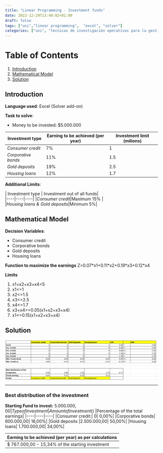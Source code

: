 ```yaml
---
title: "Linear Programming - Investment funds"
date: 2022-12-29T13:40:02+01:00
draft: false
tags: ["uni","linear programming",  "excel", "solver"]
categories: ["uni", "tecnicas de investigación operativas para la gestión"]
---
```


# Table of Contents
1. [Introduction](#introduction)
2. [Mathematical Model](#mathematical-model)
3. [Solution](#solution)

## Introduction 

**Language used**: Excel (Solver add-on)

**Task to solve**: 
- Money to be invested: $5.000.000

|	Investment type | Earning to be achieved (per year)|	Investment limit (milions)|	
|----|----|----|
|*Consumer credit*|	7%	|1|
|*Corporative bonds*|	11%	|1.5|	
|*Gold deposits*|	19%	|	2.5|	
|*Housing loans*|	12%	|	1.7|

**Additional Limits**:

|	Investment type | Investment out of all funds|	
|----|----|----|
|*Consumer credit*|Maximum 15%	|	
|*Housing loans & Gold deposits*|Minimum	5%|	

## Mathematical Model 

**Decision Variables**:
- Consumer credit
- Corporative bonds
- Gold deposits
- Housing loans

**Function to maximize the earnings**
Z=0.07\*x1+0.11\*x2+0.19\*x3+0.12\*x4

**Limits**
1. x1+x2+x3+x4=5
2. x1<=1
3. x2<=1.5
4. x3<=2.5
5. x4<=1.7
6. x3+x4>=0.05(x1+x2+x3+x4)
7. x1<=0.15(x1+x2+x3+x4)

## Solution

![](/pl_solver.png)
****
### Best distribution of the investment

**Starting Fund to invest:** $5.000.000,00
|Type of investment| Amount of investment ($) |Percentage of the total earnings|
|----|----|----|
|Consumer credit:| 0| 0,00%|
|Corporative bonds| 800.000,00| 16,00%|
|Gold deposits |2.500.000,00| 50,00%|
|Housing loans| 1.700.000,00| 34,00%|

|Earning to be achieved (per year) as per calculations|
|----|
|$ 767.000,00 - 15,34% of the starting investment| 
<!-- 
### Reports

**Sensitivity Report**
![](/pl_informe_sensibilidad.png)
**Limits Report**
![](/pl_informe_limites.png)
**Answer Report**
![](/pl_informe_respuestas.png)

Consumer credit
- As we are maximing the investment, all values have a negative value in the Reduced Cost column.
- 0,04 means we need to change the percentage related to Consumer Credit up to 12% because up until 4 points increase the output won't change.

|Type of investment| Amount of investment ($) |
|----|----|
|1E+30 |The amount cannot go any higher or any lower|

Créditos al consumo: Debido a que el rendimiento anual esperado de los créditos al consumo
debería subir a 12%, siendo el rendimiento en esta instancia 7%, el monto no varía. Eso se deduce
del valor “Reduced Cost” (0,04) presente en el Informe de sensibilidad.
• Depósitos de oro: Debido a que ya se llegó al límite del rendimiento esperado, el monto no puede
subir más. Eso se deduce del valor 1E+30 de la columna “Allowable Increase”, equivalente a
infinito.
• Préstamos a la construcción: Debido a que ya se llegó al límite del rendimiento esperado, el
monto no puede subir más. Eso se deduce del valor 1E+30 de la columna “Allowable Increase”,
equivalente a infinito.
• Bonos corporativos: Se sustrae el monto a disposición de los que ya se pudieron obtener: -->